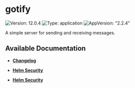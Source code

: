 # gotify

![Version: 12.0.4](https://img.shields.io/badge/Version-12.0.4-informational?style=flat-square) ![Type: application](https://img.shields.io/badge/Type-application-informational?style=flat-square) ![AppVersion: "2.2.4"](https://img.shields.io/badge/AppVersion-"2.2.4"-informational?style=flat-square)

A simple server for sending and receiving messages.

## Available Documentation

- [**Changelog**](CHANGELOG)

- [**Helm Security**](container-security)

- [**Helm Security**](helm-security)

